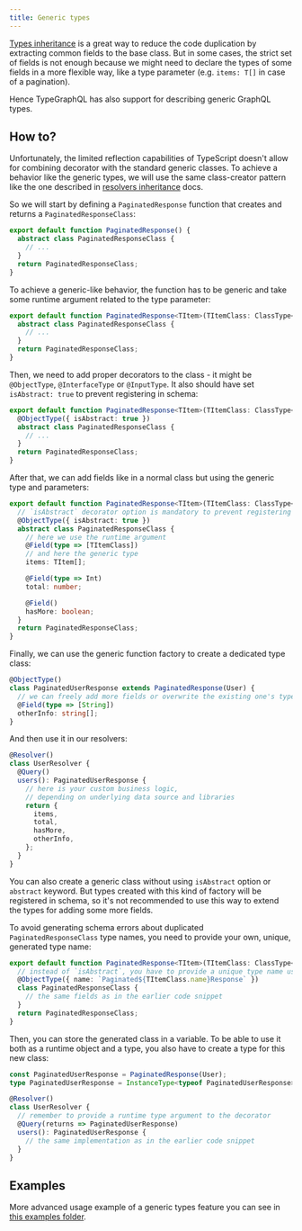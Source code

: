 ```yaml
---
title: Generic types
---
```


[Types inheritance](inheritance.md) is a great way to reduce the code duplication by extracting common fields to the base class. But in some cases, the strict set of fields is not enough because we might need to declare the types of some fields in a more flexible way, like a type parameter (e.g. `items: T[]` in case of a pagination).

Hence TypeGraphQL has also support for describing generic GraphQL types.

## How to?

Unfortunately, the limited reflection capabilities of TypeScript doesn't allow for combining decorator with the standard generic classes. To achieve a behavior like the generic types, we will use the same class-creator pattern like the one described in [resolvers inheritance](inheritance.md) docs.

So we will start by defining a `PaginatedResponse` function that creates and returns a `PaginatedResponseClass`:

```typescript
export default function PaginatedResponse() {
  abstract class PaginatedResponseClass {
    // ...
  }
  return PaginatedResponseClass;
}
```

To achieve a generic-like behavior, the function has to be generic and take some runtime argument related to the type parameter:

```typescript
export default function PaginatedResponse<TItem>(TItemClass: ClassType<TItem>) {
  abstract class PaginatedResponseClass {
    // ...
  }
  return PaginatedResponseClass;
}
```

Then, we need to add proper decorators to the class - it might be `@ObjectType`, `@InterfaceType` or `@InputType`.
It also should have set `isAbstract: true` to prevent registering in schema:

```typescript
export default function PaginatedResponse<TItem>(TItemClass: ClassType<TItem>) {
  @ObjectType({ isAbstract: true })
  abstract class PaginatedResponseClass {
    // ...
  }
  return PaginatedResponseClass;
}
```

After that, we can add fields like in a normal class but using the generic type and parameters:

```typescript
export default function PaginatedResponse<TItem>(TItemClass: ClassType<TItem>) {
  // `isAbstract` decorator option is mandatory to prevent registering in schema
  @ObjectType({ isAbstract: true })
  abstract class PaginatedResponseClass {
    // here we use the runtime argument
    @Field(type => [TItemClass])
    // and here the generic type
    items: TItem[];

    @Field(type => Int)
    total: number;

    @Field()
    hasMore: boolean;
  }
  return PaginatedResponseClass;
}
```

Finally, we can use the generic function factory to create a dedicated type class:

```typescript
@ObjectType()
class PaginatedUserResponse extends PaginatedResponse(User) {
  // we can freely add more fields or overwrite the existing one's types
  @Field(type => [String])
  otherInfo: string[];
}
```

And then use it in our resolvers:

```typescript
@Resolver()
class UserResolver {
  @Query()
  users(): PaginatedUserResponse {
    // here is your custom business logic,
    // depending on underlying data source and libraries
    return {
      items,
      total,
      hasMore,
      otherInfo,
    };
  }
}
```

You can also create a generic class without using `isAbstract` option or `abstract` keyword.
But types created with this kind of factory will be registered in schema, so it's not recommended to use this way to extend the types for adding some more fields.

To avoid generating schema errors about duplicated `PaginatedResponseClass` type names, you need to provide your own, unique, generated type name:

```typescript
export default function PaginatedResponse<TItem>(TItemClass: ClassType<TItem>) {
  // instead of `isAbstract`, you have to provide a unique type name used in schema
  @ObjectType({ name: `Paginated${TItemClass.name}Response` })
  class PaginatedResponseClass {
    // the same fields as in the earlier code snippet
  }
  return PaginatedResponseClass;
}
```

Then, you can store the generated class in a variable. To be able to use it both as a runtime object and a type, you also have to create a type for this new class:

```typescript
const PaginatedUserResponse = PaginatedResponse(User);
type PaginatedUserResponse = InstanceType<typeof PaginatedUserResponse>;

@Resolver()
class UserResolver {
  // remember to provide a runtime type argument to the decorator
  @Query(returns => PaginatedUserResponse)
  users(): PaginatedUserResponse {
    // the same implementation as in the earlier code snippet
  }
}
```

## Examples

More advanced usage example of a generic types feature you can see in [this examples folder](https://github.com/19majkel94/type-graphql/tree/master/examples/generic-types).
